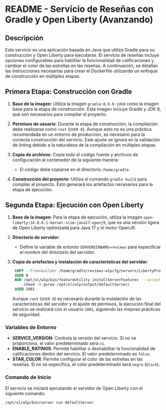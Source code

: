 # README - Servicio de Reseñas con Gradle y Open Liberty (Avanzando)

## Descripción

Este servicio es una aplicación basada en Java que utiliza Gradle para su construcción y Open Liberty para ejecutarse. El servicio de reseñas incluye opciones configurables para habilitar la funcionalidad de calificaciones y cambiar el color de las estrellas en las reseñas. A continuación, se detallan las instrucciones necesarias para crear el Dockerfile utilizando un enfoque de construcción en múltiples etapas.

## Primera Etapa: Construcción con Gradle

1. **Base de la imagen**: Utiliza la imagen `gradle:8.6.0-jdk8` como la imagen base para la etapa de construcción. Esta imagen incluye Gradle y JDK 8, que son necesarios para compilar el proyecto.

2. **Permisos de usuario**: Durante la etapa de construcción, la compilación debe realizarse como `root` (`USER 0`). Aunque esto no es una práctica recomendada en un entorno de producción, es necesario para la correcta construcción del servicio. Este ajuste se ignora en la validación de linting debido a la naturaleza de la compilación en múltiples etapas.

3. **Copia de archivos**: Copia todo el código fuente y archivos de configuración al contenedor de la siguiente manera:

   - El código debe copiarse en el directorio `/home/gradle`.

4. **Construcción del proyecto**: Utiliza el comando `gradle build` para compilar el proyecto. Esto generará los artefactos necesarios para la etapa de ejecución.

## Segunda Etapa: Ejecución con Open Liberty

1. **Base de la imagen**: Para la etapa de ejecución, utiliza la imagen `open-liberty:24.0.0.1-kernel-slim-java17-openj9`, que es una versión ligera de Open Liberty optimizada para Java 17 y el motor OpenJ9.

2. **Directorio de servidor**:

   - Define la variable de entorno `SERVERDIRNAME=reviews` para especificar el nombre del directorio del servidor.

3. **Copia de artefactos y instalación de caracteristicas del servidor**:

   ```Dockerfile
    COPY --from=builder /home/gradle/reviews-wlpcfg/servers/LibertyProjectServer/ /opt/ol/wlp/usr/servers/defaultServer/
    USER 0
    RUN /opt/ol/wlp/bin/featureUtility installServerFeatures  --acceptLicense /opt/ol/wlp/usr/servers/defaultServer/server.xml --verbose && \
        chmod -R g=rwx /opt/ol/wlp/output/defaultServer/
    USER 1001
   ```

   Aunque `root` (`USER 0`) es necesario durante la instalación de las características del servidor y el ajuste de permisos, la ejecución final del servicio se realizará con el usuario `1001`, siguiendo las mejores prácticas de seguridad.

### Variables de Entorno

- **SERVICE_VERSION**: Controla la versión del servicio. Si no se proporciona, el valor predeterminado será `v1`.
- **ENABLE_RATINGS**: Permite habilitar o deshabilitar la funcionalidad de calificaciones dentro del servicio. El valor predeterminado es `false`.
- **STAR_COLOR**: Permite configurar el color de las estrellas en las reseñas. Si no se especifica, el color predeterminado será `negro` (`black`).

### Comando de Inicio

El servicio se iniciará ejecutando el servidor de Open Liberty con el siguiente comando:

```bash
/opt/ol/wlp/bin/server run defaultServer
```
